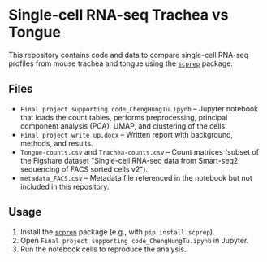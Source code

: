 # Single-cell RNA-seq Trachea vs Tongue

This repository contains code and data to compare single-cell RNA-seq profiles from mouse trachea and tongue using the [`scprep`](https://github.com/KrishnaswamyLab/scprep) package.

## Files

- `Final project supporting code_ChengHungTu.ipynb` – Jupyter notebook that loads the count tables, performs preprocessing, principal component analysis (PCA), UMAP, and clustering of the cells.
- `Final project write up.docx` – Written report with background, methods, and results.
- `Tongue-counts.csv` and `Trachea-counts.csv` – Count matrices (subset of the Figshare dataset "Single-cell RNA-seq data from Smart-seq2 sequencing of FACS sorted cells v2").
- `metadata_FACS.csv` – Metadata file referenced in the notebook but not included in this repository.

## Usage

1. Install the [`scprep`](https://github.com/KrishnaswamyLab/scprep) package (e.g., with `pip install scprep`).
2. Open `Final project supporting code_ChengHungTu.ipynb` in Jupyter.
3. Run the notebook cells to reproduce the analysis.
